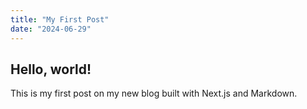 ```yaml
---
title: "My First Post"
date: "2024-06-29"
---
```


## Hello, world!

This is my first post on my new blog built with Next.js and Markdown.
